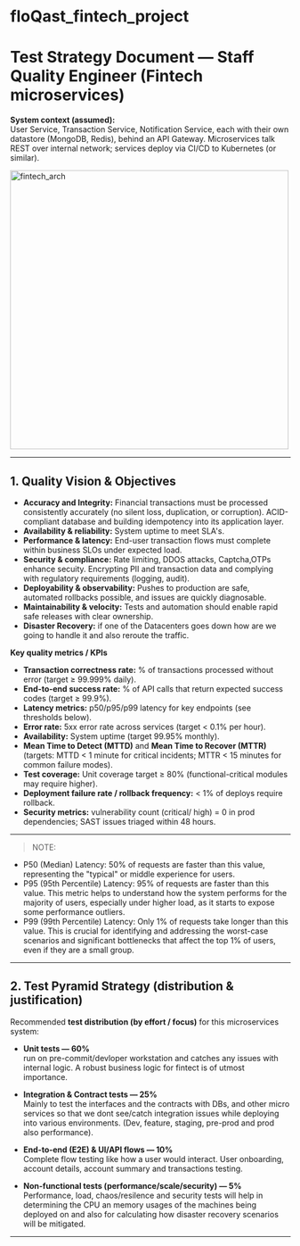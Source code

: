 # floQast_fintech_project


# Test Strategy Document — Staff Quality Engineer (Fintech microservices)

**System context (assumed):**  
User Service, Transaction Service, Notification Service, each with their own datastore (MongoDB, Redis), behind an API Gateway. Microservices talk REST over internal network; services deploy via CI/CD to Kubernetes (or similar). 



<img width="500" height="500" alt="fintech_arch" src="https://github.com/user-attachments/assets/e093b3c7-3b3a-43d4-8403-c133903abd13" />


---

## 1. Quality Vision & Objectives

- **Accuracy and Integrity:** Financial transactions must be processed consistently accurately (no silent loss, duplication, or corruption). ACID-compliant database and building idempotency into its application layer.  
- **Availability & reliability:** System uptime to meet SLA's.  
- **Performance & latency:** End-user transaction flows must complete within business SLOs under expected load.  
- **Security & compliance:** Rate limiting, DDOS attacks, Captcha,OTPs enhance secuity. Encrypting PII and transaction data and complying with regulatory requirements (logging, audit).  
- **Deployability & observability:** Pushes to production are safe, automated rollbacks possible, and issues are quickly diagnosable.  
- **Maintainability & velocity:** Tests and automation should enable rapid safe releases with clear ownership.
- **Disaster Recovery:** if one of the Datacenters goes down how are we going to handle it and also reroute the traffic. 

**Key quality metrics / KPIs**
- **Transaction correctness rate:** % of transactions processed without error (target ≥ 99.999% daily).  
- **End-to-end success rate:** % of API calls that return expected success codes (target ≥ 99.9%).  
- **Latency metrics:** p50/p95/p99 latency for key endpoints (see thresholds below).  
- **Error rate:** 5xx error rate across services (target < 0.1% per hour).  
- **Availability:** System uptime (target 99.95% monthly).  
- **Mean Time to Detect (MTTD)** and **Mean Time to Recover (MTTR)** (targets: MTTD < 1 minute for critical incidents; MTTR < 15 minutes for common failure modes).  
- **Test coverage:** Unit coverage target ≥ 80% (functional-critical modules may require higher).  
- **Deployment failure rate / rollback frequency:** < 1% of deploys require rollback.  
- **Security metrics:** vulnerability count (critical/ high) = 0 in prod dependencies; SAST issues triaged within 48 hours.
---
> NOTE:
- P50 (Median) Latency: 50% of requests are faster than this value, representing the "typical" or middle experience for users.
- P95 (95th Percentile) Latency: 95% of requests are faster than this value. This metric helps to understand how the system performs for the majority of users, especially under higher load, as it starts to expose some performance outliers.
- P99 (99th Percentile) Latency: Only 1% of requests take longer than this value. This is crucial for identifying and addressing the worst-case scenarios and significant bottlenecks that affect the top 1% of users, even if they are a small group.

---


## 2. Test Pyramid Strategy (distribution & justification)

Recommended **test distribution (by effort / focus)** for this microservices system:

- **Unit tests — 60%**  
  run on pre-commit/devloper workstation and catches any issues with internal logic. A robust business logic for fintect is of utmost importance.

- **Integration & Contract tests — 25%**  
  Mainly to test the interfaces and the contracts with DBs, and other micro services so that we dont see/catch integration issues while deploying into various environments. (Dev, feature, staging, pre-prod and prod also performance).

- **End-to-end (E2E) & UI/API flows — 10%**  
  Complete flow testing like how a user would interact. User onboarding, account details, account summary and transactions testing.

- **Non-functional tests (performance/scale/security) — 5%**  
  Performance, load, chaos/resilence and security tests will help in determining the CPU an memory usages of the machines being deployed on and also for calculating how disaster recovery scenarios will be mitigated.
---

